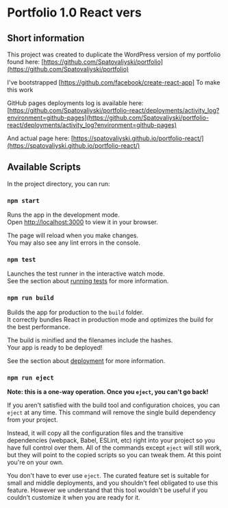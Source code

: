 # Portfolio 1.0 React vers

## Short information

This project was created to duplicate the WordPress version of my portfolio found here: [https://github.com/Spatovaliyski/portfolio](https://github.com/Spatovaliyski/portfolio)

I've bootstrapped [https://github.com/facebook/create-react-app] To make this work

GitHub pages deployments log is available here: [https://github.com/Spatovaliyski/portfolio-react/deployments/activity_log?environment=github-pages](https://github.com/Spatovaliyski/portfolio-react/deployments/activity_log?environment=github-pages)

And actual page here: [https://spatovaliyski.github.io/portfolio-react/](https://spatovaliyski.github.io/portfolio-react/)

## Available Scripts

In the project directory, you can run:

### `npm start`

Runs the app in the development mode.\
Open [http://localhost:3000](http://localhost:3000) to view it in your browser.

The page will reload when you make changes.\
You may also see any lint errors in the console.

### `npm test`

Launches the test runner in the interactive watch mode.\
See the section about [running tests](https://facebook.github.io/create-react-app/docs/running-tests) for more information.

### `npm run build`

Builds the app for production to the `build` folder.\
It correctly bundles React in production mode and optimizes the build for the best performance.

The build is minified and the filenames include the hashes.\
Your app is ready to be deployed!

See the section about [deployment](https://facebook.github.io/create-react-app/docs/deployment) for more information.

### `npm run eject`

**Note: this is a one-way operation. Once you `eject`, you can't go back!**

If you aren't satisfied with the build tool and configuration choices, you can `eject` at any time. This command will remove the single build dependency from your project.

Instead, it will copy all the configuration files and the transitive dependencies (webpack, Babel, ESLint, etc) right into your project so you have full control over them. All of the commands except `eject` will still work, but they will point to the copied scripts so you can tweak them. At this point you're on your own.

You don't have to ever use `eject`. The curated feature set is suitable for small and middle deployments, and you shouldn't feel obligated to use this feature. However we understand that this tool wouldn't be useful if you couldn't customize it when you are ready for it.
